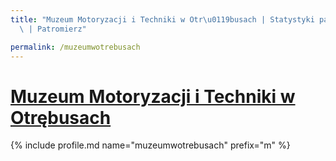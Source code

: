 ```yaml
---
title: "Muzeum Motoryzacji i Techniki w Otr\u0119busach | Statystyki patronite.pl\
  \ | Patromierz"

permalink: /muzeumwotrebusach
---
```


# [Muzeum Motoryzacji i Techniki w Otrębusach](https://patronite.pl/muzeumwotrebusach)

{% include profile.md name="muzeumwotrebusach" prefix="m" %}
